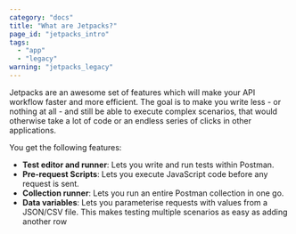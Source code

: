 ```yaml
---
category: "docs"
title: "What are Jetpacks?"
page_id: "jetpacks_intro"
tags: 
  - "app"
  - "legacy"
warning: "jetpacks_legacy"
---
```


Jetpacks are an awesome set of features which will make your API workflow faster and more efficient. The goal is to make you write less - or nothing at all - and still be able to execute complex scenarios, that would otherwise take a lot of code or an endless series of clicks in other applications.

You get the following features:

* **Test editor and runner**: Lets you write and run tests within Postman.
* **Pre-request Scripts**: Lets you execute JavaScript code before any request is sent.
* **Collection runner**: Lets you run an entire Postman collection in one go.
* **Data variables**: Lets you parameterise requests with values from a JSON/CSV file. This makes testing multiple scenarios as easy as adding another row
